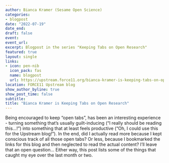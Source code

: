 ```yaml
---
author: Bianca Kramer (Sesame Open Science)
categories:
- blogpost
date: "2022-07-19"
date_end: 
draft: false
event:  
event_url: 
excerpt: Blogpost in the series "Keeping Tabs on Open Research"
featured: true
layout: single
links:
- icon: pen-nib
  icon_pack: fas
  name: blogpost
  url: https://upstream.force11.org/bianca-kramer-is-keeping-tabs-on-open-research/
location: FORCE11 Upstream blog
show_author_byline: true
show_post_time: false
subtitle: 
title: "Bianca Kramer is Keeping Tabs on Open Research"
---
```


  Being encouraged to keep “open tabs”, has been an interesting experience - turning something that’s usually guilt-inducing (“I really should be reading this…!”) into something that at least feels productive (“Oh, I could use this for the Upstream blog!”). 
  In the end, did I actually read more because I kept conscious track of all those open tabs? Or less, because I bookmarked the links for this blog and then neglected to read the actual content? I’ll leave that an open question... Either way, this post lists some of the things that caught my eye over the last month or two.

